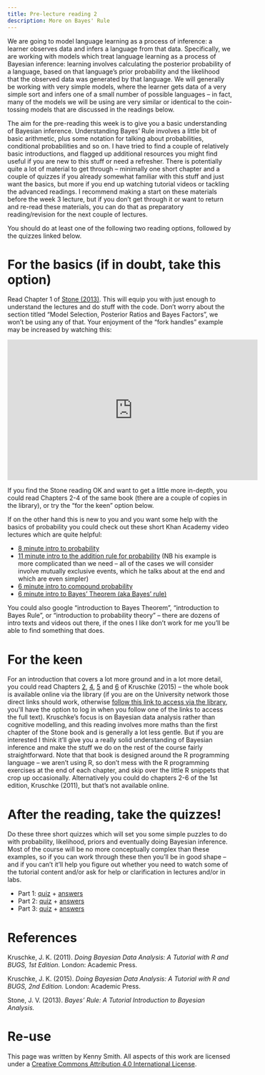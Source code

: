 ```yaml
---
title: Pre-lecture reading 2
description: More on Bayes' Rule
---
```



We are going to model language learning as a process of inference: a learner observes data and infers a language from that data. Specifically, we are working with models which treat language learning as a process of Bayesian inference: learning involves calculating the posterior probability of a language, based on that language’s prior probability and the likelihood that the observed data was generated by that language. We will generally be working with very simple models, where the learner gets data of a very simple sort and infers one of a small number of possible languages – in fact, many of the models we will be using are very similar or identical to the coin-tossing models that are discussed in the readings below.

The aim for the pre-reading this week is to give you a basic understanding of Bayesian inference. Understanding Bayes’ Rule involves a little bit of basic arithmetic, plus some notation for talking about probabilities, conditional probabilities and so on. I have tried to find a couple of relatively basic introductions, and flagged up additional resources you might find useful if you are new to this stuff or need a refresher. There is potentially quite a lot of material to get through – minimally one short chapter and a couple of quizzes if you already somewhat familiar with this stuff and just want the basics, but more if you end up watching tutorial videos or tackling the advanced readings. I recommend making a start on these materials before the week 3 lecture, but if you don’t get through it or want to return and re-read these materials, you can do that as preparatory reading/revision for the next couple of lectures.

You should do at least one of the following two reading options, followed by the quizzes linked below.

# For the basics (if in doubt, take this option)

Read Chapter 1 of [Stone (2013)](http://jim-stone.staff.shef.ac.uk/BookBayes2012/bookbayesch01.pdf). This will equip you with just enough to understand the lectures and do stuff with the code. Don’t worry about the section titled “Model Selection, Posterior Ratios and Bayes Factors”, we won’t be using any of that. Your enjoyment of the “fork handles” example may be increased by watching this:

<iframe width="560" height="315" src="https://www.youtube.com/embed/pV1IP4N9ajg" frameborder="0" allow="accelerometer; autoplay; clipboard-write; encrypted-media; gyroscope; picture-in-picture" allowfullscreen></iframe>

If you find the Stone reading OK and want to get a little more in-depth, you could read Chapters 2-4 of the same book (there are a couple of copies in the library), or try the “for the keen” option below.

If on the other hand this is new to you and you want some help with the basics of probability you could check out these short Khan Academy video lectures which are quite helpful:

- [8 minute intro to probability](https://www.khanacademy.org/math/ap-statistics/probability-ap/randomness-probability-simulation/v/basic-probability)
- [11 minute intro to the addition rule for probability](https://www.khanacademy.org/math/ap-statistics/probability-ap/probability-addition-rule/v/addition-rule-for-probability) (NB his example is more complicated than we need – all of the cases we will consider involve mutually exclusive events, which he talks about at the end and which are even simpler)
- [6 minute intro to compound probability](https://www.khanacademy.org/math/ap-statistics/probability-ap/probability-multiplication-rule/v/compound-probability-of-independent-events)
- [6 minute intro to Bayes’ Theorem (aka Bayes’ rule)](https://www.khanacademy.org/partner-content/wi-phi/wiphi-critical-thinking/wiphi-fundamentals/v/bayes-theorem)

You could also google “introduction to Bayes Theorem”, “introduction to Bayes Rule”, or “introduction to probability theory” – there are dozens of intro texts and videos out there, if the ones I like don’t work for me you’ll be able to find something that does.

# For the keen

For an introduction that covers a lot more ground and in a lot more detail, you could read Chapters [2](https://doi.org/10.1016/B978-0-12-405888-0.00002-7), [4](https://doi.org/10.1016/B978-0-12-405888-0.00004-0), [5](https://doi.org/10.1016/B978-0-12-405888-0.00005-2) and [6](https://doi.org/10.1016/B978-0-12-405888-0.00006-4) of Kruschke (2015) – the whole book is available online via the library (if you are on the University network those direct links should work, otherwise [follow this link to access via the library](https://discovered.ed.ac.uk/permalink/f/1njkql8/44UOE_ALMA51251557640002466), you'll have the option to log in when you follow one of the links to access the full text). Kruschke’s focus is on Bayesian data analysis rather than cognitive modelling, and this reading involves more maths than the first chapter of the Stone book and is generally a lot less gentle. But if you are interested I think it’ll give you a really solid understanding of Bayesian inference and make the stuff we do on the rest of the course fairly straightforward. Note that that book is designed around the R programming language – we aren’t using R, so don’t mess with the R programming exercises at the end of each chapter, and skip over the little R snippets that crop up occasionally. Alternatively you could do chapters 2-6 of the 1st edition, Kruschke (2011), but that’s not available online.

# After the reading, take the quizzes!

Do these three short quizzes which will set you some simple puzzles to do with probability, likelihood, priors and eventually doing Bayesian inference. Most of the course will be no more conceptually complex than these examples, so if you can work through these then you’ll be in good shape – and if you can’t it’ll help you figure out whether you need to watch some of the tutorial content and/or ask for help or clarification in lectures and/or in labs.

- Part 1: [quiz](https://www.surveymonkey.co.uk/r/ZZN82G8) + [answers](miscellaneous/BayesPart1Answers.pdf)
- Part 2: [quiz](https://www.surveymonkey.co.uk/r/Z57LPHX) + [answers](miscellaneous/BayesPart2Answers.pdf)
- Part 3: [quiz](https://www.surveymonkey.co.uk/r/Z5RBTVZ) + [answers](miscellaneous/BayesPart3Answers.pdf)



# References

Kruschke, J. K. (2011). *Doing Bayesian Data Analysis: A Tutorial with R and BUGS, 1st Edition.* London: Academic Press.

Kruschke, J. K. (2015). *Doing Bayesian Data Analysis: A Tutorial with R and BUGS, 2nd Edition.* London: Academic Press.

Stone, J. V. (2013). *Bayes’ Rule: A Tutorial Introduction to Bayesian Analysis.*



# Re-use

This page was written by Kenny Smith. All aspects of this work are licensed under a [Creative Commons Attribution 4.0 International License](http://creativecommons.org/licenses/by/4.0/).
